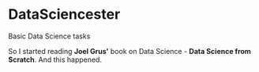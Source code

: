 # DataSciencester
Basic Data Science tasks 

So I started reading **Joel Grus'** book on Data Science - **Data Science from Scratch**. And this happened.
